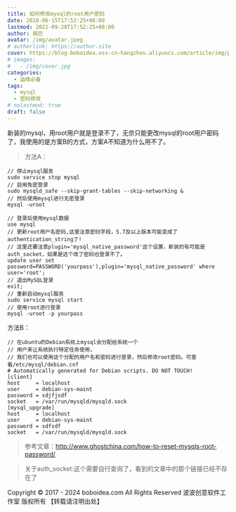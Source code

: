 ```yaml
---
title: 如何修改mysql的root用户密码
date: 2018-06-15T17:52:25+08:00
lastmod: 2021-09-28T17:52:25+08:00
author: 胡巴
avatar: /img/avatar.jpeg
# authorlink: https://author.site
cover: https://blog-boboidea.oss-cn-hangzhou.aliyuncs.com/article/img/posts/如何修改mysql的root用户密码.jpg
# images:
#   - /img/cover.jpg
categories:
  - 运维必备
tags:
  - mysql
  - 密码修改
# nolastmod: true
draft: false
---
```


新装的mysql，用root用户就是登录不了，无奈只能更改mysql的root用户密码了，我使用的是方案B的方式，方案A不知道为什么用不了。

<!--more-->

> 方法A：
```
// 停止mysql服务
sudo service stop mysql
// 启用免密登录
sudo mysqld_safe --skip-grant-tables --skip-networking &
// 然后使用mysql进行无密登录
mysql -uroot

// 登录后使用mysql数据
use mysql
// 更新root用户名密码,这里注意密码字段，5.7及以上版本可能变成了authentication_string了!
// 这里还要注意plugin='mysql_native_password'这个设置，新装的有可能是auth_socket，如果是这个改了密码也登录不了。
update user set password=PASSWORD('yourpass'),plugin='mysql_native_password' where user='root';
// 退出MySQL登录
exit;
// 重新启动mysql服务
sudo service mysql start
// 使用root进行登录
mysql -uroot -p yourpass
```

方法B：

```
// 在ubuntu的Debian系统上mysql会分配给系统一个
// 用户来让系统执行特定任务使用，
// 我们也可以使用这个分配的用户名和密码进行登录，然后修改root密码。可查看/etc/mysql/debian.cnf
# Automatically generated for Debian scripts. DO NOT TOUCH!
[client]
host     = localhost
user     = debian-sys-maint
password = sdjfjsdf
socket   = /var/run/mysqld/mysqld.sock
[mysql_upgrade]
host     = localhost
user     = debian-sys-maint
password = sdfsdf
socket   = /var/run/mysqld/mysqld.sock
```

> 参考文章：http://www.ghostchina.com/how-to-reset-mysqls-root-password/

> 关于auth_socket:这个需要自行查询了，看到的文章中的那个链接已经不存在了

<!--declare-declare-->

Copyright &copy; 2017 - 2024 boboidea.com All Rights Reserved 波波创意软件工作室 版权所有 【转载请注明出处】
